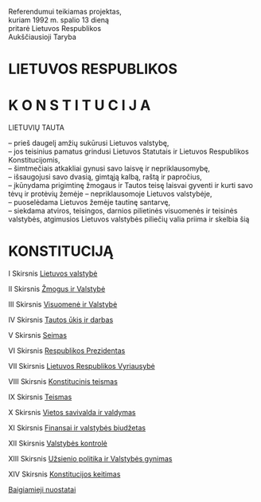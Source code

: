 
Referendumui teikiamas projektas,  
kuriam 1992 m. spalio 13 dieną  
pritarė Lietuvos Respublikos  
Aukščiausioji Taryba

# LIETUVOS RESPUBLIKOS
# K O N S T I T U C I J A

LIETUVIŲ TAUTA

– prieš daugelį amžių sukūrusi Lietuvos valstybę,  
– jos teisinius pamatus grindusi Lietuvos Statutais ir Lietuvos Respublikos Konstitucijomis,  
– šimtmečiais atkakliai gynusi savo laisvę ir nepriklausomybę,  
– išsaugojusi savo dvasią, gimtąją kalbą, raštą ir papročius,  
– įkūnydama prigimtinę žmogaus ir Tautos teisę laisvai gyventi ir kurti savo tėvų ir protėvių žemėje – nepriklausomoje Lietuvos valstybėje,  
– puoselėdama Lietuvos žemėje tautinę santarvę,  
– siekdama atviros, teisingos, darnios pilietinės visuomenės ir teisinės valstybės, atgimusios Lietuvos valstybės piliečių valia priima ir skelbia šią

# KONSTITUCIJĄ

I Skirsnis [Lietuvos valstybė](01%20Lietuvos%20valstybė.md#i-skirsnis)

II Skirsnis [Žmogus ir Valstybė](02%20Žmogus%20ir%20Valstybė.md#ii-skirsnis)

III Skirsnis [Visuomenė ir Valstybė](03%20Visuomenė%20ir%20Valstybė.md#iii-skirsnis)

IV Skirsnis [Tautos ūkis ir darbas](04%20Tautos%20ūkis%20ir%20darbas.md#iv-skirsnis)

V Skirsnis [Seimas](05%20Seimas.md#v-skirsnis)

VI Skirsnis [Respublikos Prezidentas](06%20Respublikos%20Prezidentas.md#vi-skirsnis)

VII Skirsnis [Lietuvos Respublikos Vyriausybė](07%20Lietuvos%20Respublikos%20Vyriausybė.md#vii-skirsnis#vii-skirsnis)

VIII Skirsnis [Konstitucinis teismas](08%20Konstitucinis%20teismas.md#viii-skirsnis)

IX Skirsnis [Teismas](09%20Teismas.md#ix-skirsnis)

X Skirsnis [Vietos savivalda ir valdymas](10%20Vietos%20savivalda%20ir%20valdymas.md#x-skirsnis)

XI Skirsnis [Finansai ir valstybės biudžetas](11%20Finansai%20ir%20valstybės%20biudžetas.md#xi-skirsnis)

XII Skirsnis [Valstybės kontrolė](12%20Valstybės%20kontrolė.md#xii-skirsnis)

XIII Skirsnis [Užsienio politika ir Valstybės gynimas](13%20Užsienio%20politika%20ir%20Valstybės%20gynimas.md#xiii-skirsnis)

XIV Skirsnis [Konstitucijos keitimas](14%20Konstitucijos%20keitimas.md#xiv-skirsnis)

[Baigiamieji nuostatai](Baigiamieji%20nuostatai.md#baigiamieji-nuostatai)

